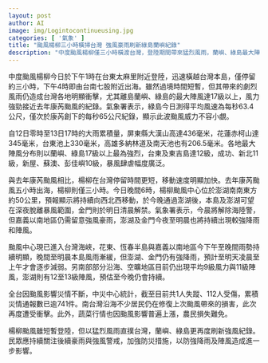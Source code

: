 ```yaml
---
layout: post
author: AI
image: img/Logintocontinueusing.jpg
categories: [ '氣象' ]
title: "颱風楊柳三小時橫掃台灣 強風豪雨刷新綠島蘭嶼紀錄"
description: "中度颱風楊柳僅三小時橫渡台灣，登陸期間帶來猛烈風雨，蘭嶼、綠島最大陣風達17級，綠島平均風速創下近康芮颱風紀錄。全台災情逾741件，蔬菜價格受影響走揚，南部居民修復困難。氣象署晚間預測澎湖、金門持續強降雨，南部沿海陣風仍達13級，民眾警戒防災不可鬆懈。"
---
```

中度颱風楊柳今日於下午1時在台東太麻里附近登陸，迅速橫越台灣本島，僅停留約三小時，下午4時即由台南七股附近出海。雖然過境時間短暫，但其帶來的劇烈風雨仍造成台灣各地明顯衝擊，尤其離島蘭嶼、綠島的最大陣風達17級以上，風力強勁接近去年康芮颱風的紀錄。氣象署表示，綠島今日測得平均風速為每秒63.4公尺，僅次於康芮創下的每秒65公尺紀錄，顯示此波颱風威力不容小覷。

自12日零時至13日17時的大雨累積量，屏東縣大漢山高達436毫米，花蓮赤柯山達345毫米，台東池上330毫米，高雄多納林道及南天池也有206.5毫米。各地最大陣風分布則以蘭嶼、綠島17級以上最為強烈，台東及東吉島達12級，成功、新北11級，新屋、蘇澳、彭佳嶼10級，暴風肆虐幅度廣泛。

與去年康芮颱風相比，楊柳在台灣停留時間更短，移動速度明顯加快。去年康芮颱風五小時出海，楊柳則僅三小時。今日晚間6時，楊柳颱風中心位於澎湖南南東方約50公里，預報顯示將持續向西北西移動，於今晚通過澎湖後，本島及澎湖可望在深夜脫離暴風範圍，金門則於明日清晨解禁。氣象署表示，今晨將解除海陸警，但嘉義以南地區仍需留意強風豪雨，澎湖及金門今夜至明晨也將持續出現較強降雨和陣風。

颱風中心現已進入台灣海峽，花東、恆春半島與嘉義以南地區今下午至晚間雨勢持續明顯，晚間至明晨本島風雨漸緩，但澎湖、金門仍有強降雨，預計至明天凌晨至上午才會逐步減弱。另南部部分沿海、空曠地區目前仍出現平均9級風力與11級陣風，澎湖則有12至13級陣風，預估至今晚仍會持續。

全台因颱風影響災情不斷，中災中心統計，截至目前共1人失蹤、112人受傷，累積災情通報數已逾741件。南台灣沿海不少居民仍在修復上次颱風帶來的損害，此次再度遭受衝擊。此外，蔬菜行情也因颱風影響普遍上漲，農民損失難免。

楊柳颱風雖短暫登陸，但以猛烈風雨直撲台灣，蘭嶼、綠島更再度刷新強風紀錄。民眾應持續關注後續豪雨與強風警戒，加強防災措施，以防強降雨及陣風造成進一步影響。